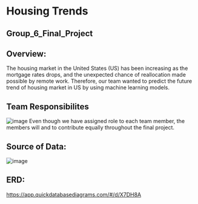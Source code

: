 # Housing Trends

## Group_6_Final_Project

## Overview: 
The housing market in the United States (US) has been increasing as the mortgage rates drops, and the unexpected chance of reallocation made possible by remote work.  Therefore, our team wanted to predict the future trend of housing market in US by using machine learning models.

## Team Responsibilites
![image](https://user-images.githubusercontent.com/79486450/124840444-fbd3a600-df58-11eb-86be-37948e40e25a.png)
Even though we have assigned role to each team member, the members will and to contribute equally throughout the final project.

## Source of Data: 
![image](https://user-images.githubusercontent.com/79486450/124840502-20c81900-df59-11eb-8956-fad210d56e95.png)

## ERD:
https://app.quickdatabasediagrams.com/#/d/X7DH8A
